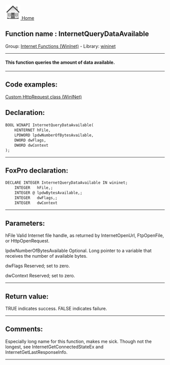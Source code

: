 [<img src="../../images/home.png"> Home ](https://github.com/VFPX/Win32API)  

## Function name : InternetQueryDataAvailable
Group: [Internet Functions (WinInet)](../../functions_group.md#Internet_Functions_(WinInet))  -  Library: [wininet](../../../libraries.md#wininet)  
***  


#### This function queries the amount of data available.
***  


## Code examples:
[Custom HttpRequest class (WinINet)](../../samples/sample_185.md)  

## Declaration:
```foxpro  
BOOL WINAPI InternetQueryDataAvailable(
	HINTERNET hFile,
	LPDWORD lpdwNumberOfBytesAvailable,
	DWORD dwFlags,
	DWORD dwContext
);  
```  
***  


## FoxPro declaration:
```foxpro  
DECLARE INTEGER InternetQueryDataAvailable IN wininet;
	INTEGER   hFile,;
	INTEGER @ lpdwBytesAvailable,;
	INTEGER   dwFlags,;
	INTEGER   dwContext  
```  
***  


## Parameters:
hFile 
Valid Internet file handle, as returned by InternetOpenUrl, FtpOpenFile, or HttpOpenRequest. 

lpdwNumberOfBytesAvailable 
Optional. Long pointer to a variable that receives the number of available bytes. 

dwFlags 
Reserved; set to zero. 

dwContext 
Reserved; set to zero.   
***  


## Return value:
TRUE indicates success. FALSE indicates failure.   
***  


## Comments:
Especially long name for this function, makes me sick. Though not the longest, see InternetGetConnectedStateEx and InternetGetLastResponseInfo.  
  
***  

